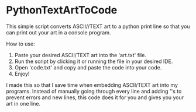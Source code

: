 # PythonTextArtToCode
This simple script converts ASCII//TEXT art to a python print line so that you can print out your art in a console program.

How to use:
1. Paste your desired ASCII/TEXT art into the 'art.txt' file.
2. Run the script by clicking it or running the file in your desired IDE.
3. Open 'code.txt' and copy and paste the code into your code.
4. Enjoy!


I made this so that I save time when embedding ASCII/TEXT art into my programs. Instead of manually going through every line and adding '\'s to prevent errors and new lines, this code does it for you and gives you your art in one line.
